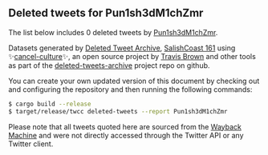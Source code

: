 ## Deleted tweets for Pun1sh3dM1chZmr

The list below includes 0 deleted tweets by
[Pun1sh3dM1chZmr](https://twitter.com/Pun1sh3dM1chZmr).



Datasets generated by [Deleted Tweet Archive](https://twitter.com/deletedtweet161), 
[SalishCoast 161](https://twitter.com/SalishCoastA) using 
✨[cancel-culture](https://github.com/travisbrown/cancel-culture)✨, an open source project by 
[Travis Brown](https://twitter.com/travisbrown) and other tools as part of the 
[deleted-tweets-archive](https://github.com/salcoast/deleted-tweets-archive/) project repo on github.

You can create your own updated version of this document by checking out and configuring the
repository and then running the following commands:

```bash
$ cargo build --release
$ target/release/twcc deleted-tweets --report Pun1sh3dM1chZmr
```

Please note that all tweets quoted here are sourced from the
[Wayback Machine](https://web.archive.org) and were not directly accessed through the Twitter API or
any Twitter client.

